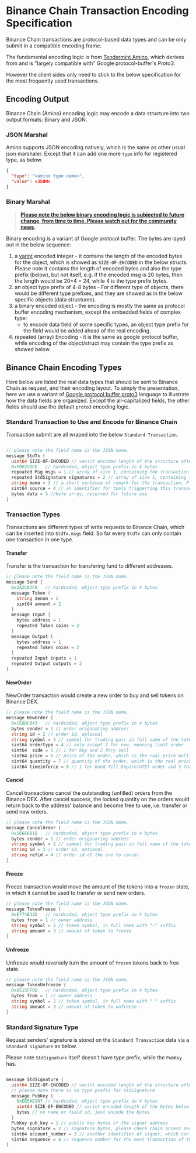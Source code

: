 # Binance Chain Transaction Encoding Specification

Binance Chain transactions are protocol-based data types and can be only submit in a compatible encoding frame.

The fundamental encoding logic is from [Tendermint Amino](https://github.com/tendermint/go-amino), which derives from and is "largely compatible with" Google protocol-buffer's Proto3. 

However the client sides only need to stick to the below specification for the most frequently used transactions.

## Encoding Output

Binance Chain (Amino) encoding logic may encode a data structure into two output formats: Binary and JSON.

### JSON Marshal
Amino supports JSON encoding natively, which is the same as other usual json marshaler. Except that it can add one more `type` info for registered type, as below.

```json
{
  "type": "<amino type name>",
  "value": <JSON>
}

```
### Binary Marshal

> **[Please note the below binary encoding logic is subjected to future change, from time to time. Please watch out for the community news](resources.md).**

Binary encoding is a variant of Google protocol buffer. The bytes are layed out in the below sequence:

1. a [varint](https://developers.google.com/protocol-buffers/docs/encoding#varints) encoded integer - it contains the length of the encoded bytes for the object, which is showed as `SIZE-OF-ENCODED` in the below structs. Please note it contains the length of encoded bytes and also the type prefix (below), but not itself, e.g. if the encoded msg is 20 bytes, then the length would be 20+4 = 24, while 4 is the type prefix bytes.
2. an object type prefix of 4-8 bytes - For different type of objects, there would be different type prefixes, and they are showed as in the below specific objects (data structures).
3. a binary encoded object - the encoding is mostly the same as protocol buffer encoding mechanism, except the embedded fields of complex type:
    - to encode data field of some specific types, an object type prefix for the field would be added ahead of the real encoding.
4. repeated (array) Encoding - it is the same as google protocol buffer, while encoding of the object/struct may contain the type prefix as showed below.

## Binance Chain Encoding Types

Here below are listed the real data types that should be sent to Binance Chain as request, and their encoding layout. To simply the presentation, here we use a variant of [Google protocol buffer proto3](https://developers.google.com/protocol-buffers/docs/proto3) language to illustrate how the data fields are organized. Except the all-capitalized fields, the other fields should use the default `proto3` encoding logic.


### Standard Transaction to Use and Encode for Binance Chain
Transaction submit are all wraped into the below `Standard Transaction`.

```go

// please note the field name is the JSON name.
message StdTx {
  uint64 SIZE-OF-ENCODED // varint encoded length of the structure after encoding, please note this includes both the below type prefix (4 bytes) and the all encoding bytes
  0xF0625DEE   // hardcoded, object type prefix in 4 bytes
  repeated Msg msgs = 1 // array of size 1, containing the transaction message, which are one of the transaction type below. please check the above "Array Encoding"
  repeated StdSignature signatures = 2 // array of size 1, containing the standard signature structure of the transaction sender
  string memo = 3 // a short sentence of remark for the transaction. Please only `Transfer` transaction allows 'memo' input, and other transactions with non-empty `Memo` would be rejected.
  sint64 source = 4 // an identifier for tools triggerring this transaction, set to zero if unwilling to disclose.
  bytes data = 5 //byte array, reserved for future use
}
```

### Transaction Types
Transactions are different types of write requests to Binance Chain, which can be inserted into `StdTx.msgs` field. So far every `StdTx` can only contain one transaction in one type.

#### Transfer
Transfer is the transaction for transfering fund to different addresses.

```go
// please note the field name is the JSON name.
message Send {
  0x2A2C87FA   // hardcoded, object type prefix in 4 bytes
  message Token {
    string denom = 1
    sint64 amount = 2 
  }
  message Input {
    bytes address = 1
    repeated Token coins = 2    
  }
  message Output {
    bytes address = 1
    repeated Token coins = 2    
  }
  repeated Input inputs = 1
  repeated Output outputs = 2
}
```

#### NewOrder
NewOrder transaction would create a new order to buy and sell tokens on Binance DEX.

```go
// please note the field name is the JSON name.
message NewOrder {
  0xCE6DC043   // hardcoded, object type prefix in 4 bytes
  bytes sender = 1 // order originating address
  string id = 2 // order id, optional
  string symbol = 3 // symbol for trading pair in full name of the tokens
  sint64 ordertype = 4 // only accept 2 for now, meaning limit order
  sint64  side = 5 // 1 for buy and 2 fory sell
  sint64 price = 6 // price of the order, which is the real price multiplied by 1e8 (10^8) and rounded to integer
  sint64 quantity = 7 // quantity of the order, which is the real price multiplied by 1e8 (10^8) and rounded to integer
  sint64 timeinforce = 8 // 1 for Good Till Expire(GTE) order and 3 for Immediate Or Cancel (IOC)
```

#### Cancel
Cancel transactions cancel the outstanding (unfilled) orders from the Binance DEX. After cancel success, the locked quantity on the orders would return back to the address' balance and become free to use, i.e. transfer or send new orders.

```go
// please note the field name is the JSON name.
message CancelOrder {
  0x166E681B   // hardcoded, object type prefix in 4 bytes
  bytes sender = 1 // order originating address'
  string symbol = 2 // symbol for trading pair in full name of the tokens
  string id = 3 // order id, optional
  string refid = 4 // order id of the one to cancel
}
```
  
#### Freeze
Freeze transaction would move the amount of the tokens into a `frozen` state, in which it cannot be used to transfer or send new orders.

```go
// please note the field name is the JSON name.
message TokenFreeze {
  0xE774B32D   // hardcoded, object type prefix in 4 bytes
  bytes from = 1 // owner address
  string symbol = 2 // token symbol, in full name with "-" suffix
  string amount = 3 // amount of token to freeze
}
```

#### Unfreeze
Unfreeze would reversely turn the amount of `frozen` tokens back to free state.

```go
// please note the field name is the JSON name.
message TokenUnfreeze {
  0x6515FF0D   // hardcoded, object type prefix in 4 bytes
  bytes from = 1 // owner address
  string symbol = 2 // token symbol, in full name with "-" suffix
  string amount = 3 // amount of token to unfreeze
}
```
### Standard Signature Type
Request senders' signature is stored on the `Standard Transaction` data via a `Standard Signature` as below.

Please note `StdSignature` itself doesn't have type prefix, while the `PubKey` has.

```go

message StdSignature {
  uint64 SIZE-OF-ENCODED // varint encoded length of the structure after encoding
  // please note there is no type prefix for StdSignature
  message PubKey {
    0xEB5AE987 // hardcoded, object type prefix in 4 bytes
    uint64 SIZE-OF-ENCODED // varint encoded length of the bytes below
    bytes // no name or field id, just encode the bytes
  }
  PubKey pub_key = 1 // public key bytes of the signer address
  bytes signature = 2 // signature bytes, please check chain access section for signature generation
  sint64 account_number = 3 // another identifier of signer, which can be read from chain by account REST API or RPC
  sint64 sequence = 4 // sequence number for the next transaction of the client, which can be read fro chain by account REST API or RPC. please check chain acces section for details.
}

```

